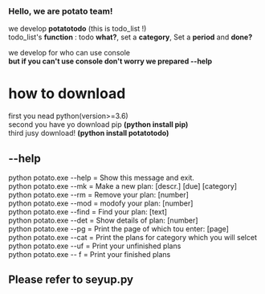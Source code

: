 ### Hello, we are potato team!
we develop **potatotodo** (this is todo_list !)  
todo_list's **function** : todo **what?**, set a **category**, Set a **period** and **done?** 

we develop for who can use console  
**but if you can't use console don't worry we prepared --help**

# how to download
first you nead python(version>=3.6)    
second you have yo download pip **(python install pip)**  
third jusy download! **(python install potatotodo)**  


## --help  
python potato.exe --help =    Show this message and exit.  
python potato.exe --mk =      Make a new plan: [descr.] [due] [category]  
python potato.exe --rm =      Remove your plan: [number]  
python potato.exe --mod =     modofy your plan: [number]  
python potato.exe --find =    Find your plan: [text]  
python potato.exe --det =     Show details of plan: [number]  
python potato.exe --pg =      Print the page of which tou enter: [page]  
python potato.exe --cat =     Print the plans for category which you will selcet  
python potato.exe --uf =      Print your unfinished plans  
python potato.exe -- f =      Print your finished plans  

## Please refer to seyup.py
